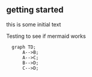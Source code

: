 ## getting started

this is some initial text

Testing to see if mermaid works
```mermaid
  graph TD;
      A-->B;
      A-->C;
      B-->D;
      C-->D;
```